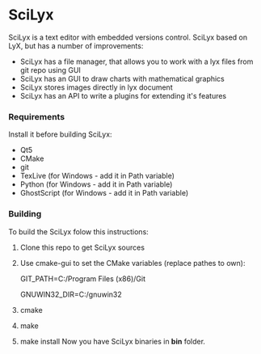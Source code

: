 # SciLyx

SciLyx is a text editor with embedded versions control. SciLyx based on LyX, but has a number of improvements:

  - SciLyx has a file manager, that allows you to work with a lyx files from git repo using GUI
  - SciLyx has an GUI to draw charts with mathematical graphics
  - SciLyx stores images directly in lyx document
  - SciLyx has an API to write a plugins for extending it's features

### Requirements
Install it before building SciLyx:
  - Qt5
  - CMake
  - git
  - TexLive (for Windows - add it in Path variable)
  - Python (for Windows - add it in Path variable)
  - GhostScript (for Windows - add it in Path variable)

### Building
To build the SciLyx folow this instructions:
  1. Clone this repo to get SciLyx sources
  2. Use cmake-gui to set the CMake variables (replace pathes to own):
  
     GIT_PATH=C:/Program Files (x86)/Git

     GNUWIN32_DIR=C:/gnuwin32
     
  3. cmake
  4. make
  5. make install
Now you have SciLyx binaries in **bin** folder.
